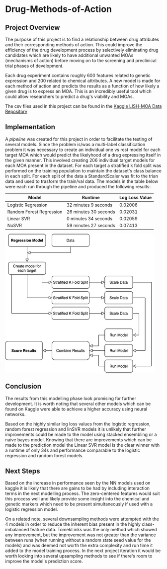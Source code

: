 # Drug-Methods-of-Action

## Project Overview

The purpose of this project is to find a relationship between drug attributes and their corresponding methods of action. This could improve the efficiency of the drug development process by selectively eliminating drug candidates which are likely to have additional unwanted MOAs (mechanisms of action) before moving on to the screening and preclinical trial phases of development.

Each drug experiment contains roughly 600 features related to genetic expression and 200 related to chemical attributes. A new model is made for each method of action and predicts the results as a function of how likely a given drug is to express an MOA. This is an incredibly useful tool which could allow researchers to predict a drug's viability and MOAs.

The csv files used in this project can be found in the [Kaggle LISH-MOA Data Repository](https://www.kaggle.com/c/lish-moa/data)

## Implementation

A _pipeline_ was created for this project in order to facilitate the testing of several models. Since the problem is/was a multi-label classification problem it was necessary to create an individual one vs rest model for each target MOA which would predict the likelyhood of a drug expressing itself in the given manner. This involved creating 206 individual target models for each MOA present in the dataset. For each target a stratified k fold split was performed on the training population to maintain the dataset's class balance in each split. For each split of the data a StandardScaler was fit to the trian data and used to trasform the train/val data. The models in the table below were each run through the pipeline and produced the following results:

| Model | Runtime | Log Loss Value |
|-----------------------|---------|----------------|
| Logistic Regression | 32 minutes 9 seconds | 0.02006 |
| Random Forest Regression | 26 minutes 30 seconds | 0.02031 |
| Linear SVR | 0 minutes 34 seconds | 0.02059 |
| NuSVR | 59 minutes 27 seconds | 0.07413 |


![Process Diagram](https://github.com/rlew631/Drug-Methods-of-Action/blob/main/figures/Pipeline.png?raw=true)

## Conclusion
The results from this modelling phase look promising for further development. It is worth noting that several other models which can be found on Kaggle were able to achieve a higher accuracy using neural networks.

Based on the highly similar log loss values from the logistic regression, random forest regression and linSVR models it is unlikely that further improvements could be made to the model using stacked ensembling or a naive bayes model. Knowing that there are improvements which can be made to the prediction model the Linear SVR model is the clear winner with a runtime of only 34s and performance comparable to the logistic regression and random forest models.

## Next Steps

Based on the increase in performance seen by the NN models used on kaggle it is likely that there are gains to be had by including interaction terms in the next modelling process. The zero-centered features would suit this process well and likely provide some insight into the chemical and genetic markers which need to be present simultaneously if used with a logistic regression model.

On a related note, several downsampling methods were attempted with the 4 models in order to reduce the inherent bias present in the highly class-imbalanced feature data. TomekLinks was the only method which showed any improvement, but the improvement was not greater than the variance between runs (when running without a random state seed value for the models) and was deemed not worth the extra complexity and run time it added to the model training process. In the next project iteration it would be worth looking into several upsampling methods to see if there's room to improve the model's prediction score. 
